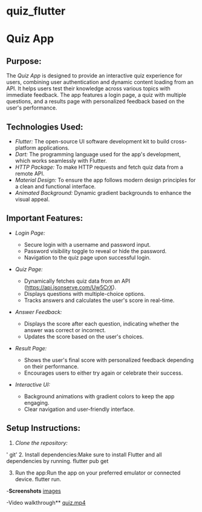 # quiz_flutter

# Quiz App

## Purpose:
The *Quiz App* is designed to provide an interactive quiz experience for users, combining user authentication and dynamic content loading from an API. It helps users test their knowledge across various topics with immediate feedback. The app features a login page, a quiz with multiple questions, and a results page with personalized feedback based on the user's performance.

## Technologies Used:
- *Flutter:* The open-source UI software development kit to build cross-platform applications.
- *Dart:* The programming language used for the app's development, which works seamlessly with Flutter.
- *HTTP Package:* To make HTTP requests and fetch quiz data from a remote API.
- *Material Design:* To ensure the app follows modern design principles for a clean and functional interface.
- *Animated Background:* Dynamic gradient backgrounds to enhance the visual appeal.

## Important Features:
- *Login Page:*
    - Secure login with a username and password input.
    - Password visibility toggle to reveal or hide the password.
    - Navigation to the quiz page upon successful login.

- *Quiz Page:*
    - Dynamically fetches quiz data from an API (https://api.jsonserve.com/Uw5CrX).
    - Displays questions with multiple-choice options.
    - Tracks answers and calculates the user's score in real-time.

- *Answer Feedback:*
    - Displays the score after each question, indicating whether the answer was correct or incorrect.
    - Updates the score based on the user's choices.

- *Result Page:*
    - Shows the user's final score with personalized feedback depending on their performance.
    - Encourages users to either try again or celebrate their success.

- *Interactive UI:*
    - Background animations with gradient colors to keep the app engaging.
    - Clear navigation and user-friendly interface.

## Setup Instructions:

1. *Clone the repository:*
  
  ' git'
2. Install dependencies:Make sure to install Flutter and all dependencies by running.
flutter pub get

3. Run the app:Run the app on your preferred emulator or connected device.
flutter run.

-**Screenshots**
[images](..%2F..%2F..%2F..%2Fimages)

-Video walkthrough**
[quiz.mp4](..%2F..%2FDownloads%2Fquiz.mp4)
